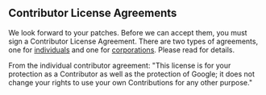 ## Contributor License Agreements ##

We look forward to your patches. Before we can accept them, you must sign a Contributor License Agreement. There are two types of agreements, one for [individuals](http://code.google.com/legal/individual-cla-v1.0.html) and one for [corporations](http://code.google.com/legal/corporate-cla-v1.0.html). Please read for details.

From the individual contributor agreement: "This license is for your protection as a Contributor as well as the protection of Google; it does not change your rights to use your own Contributions for any other purpose."
